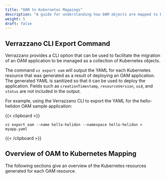 ```yaml
---
title: "OAM to Kubernetes Mappings"
description: "A guide for understanding how OAM objects are mapped to Kubernetes objects"
weight: 5
draft: false
---
```


## Verrazzano CLI Export Command

Verrazzano provides a CLI option that can be used to facilitate the migration of an OAM application to be managed as a collection of Kubernetes objects.

The command `vz export oam` will output the YAML for each Kubernetes resource that was generated as a result of deploying an OAM application.  The generated YAML is sanitized so that it can be used to deploy the application.  Fields such as `creationTimestamp`, `resourceVersion`, `uid`, and `status` are not included in the  output.

For example, using the Verrazzano CLI to export the YAML for the hello-helidon OAM sample application:

{{< clipboard >}}
<div class="highlight">

```
vz export oam --name hello-helidon --namespace hello-helidon > myapp.yaml
```
</div>
{{< /clipboard >}}

## Overview of OAM to Kubernetes Mapping

The following sections give an overview of the Kubernetes resources generated for each OAM resource.